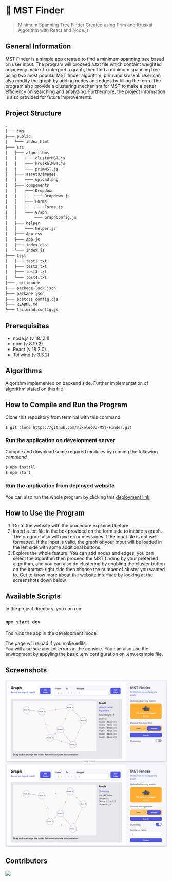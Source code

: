 # 🌳 MST Finder
> Minimum Spanning Tree Finder Created using Prim and Kruskal Algorithm with React and Node.js

## General Information
MST Finder is a simple app created to find a minimum spanning tree based on user input. The program will proceed a.txt file which containt weighted adjacency matrix to interpret a graph, then find a minimum spanning tree using two most popular MST finder algorithm, prim and kruskal. User can also modify the graph by adding nodes and edges by filling the form. The program also provide a clustering mechanism for MST to make a better efficiency on searching and analyzing. Furthermore, the project information is also provided for future improvements.

## Project Structure
```bash
.
├─── img
├─── public
│   └─── index.html
├─── src
│   ├─── algorithms
│   │   ├─── clusterMST.js
│   │   ├─── kruskalMST.js
│   │   └─── primMST.js
│   ├─── assets/images
│   │   └─── upload.png
│   ├─── components
│   │   ├─── Dropdown
│   │   │   └─── Dropdown.js
│   │   ├─── Forms
│   │   │   └─── Forms.js
│   │   └─── Graph
│   │       └─── GraphConfig.js
│   ├─── helper
│   │   └─── helper.js
│   ├─── App.css
│   ├─── App.js
│   ├─── index.css 
│   └─── index.js
├─── test
│   ├─── test1.txt
│   ├─── test2.txt
│   ├─── test3.txt
│   └─── test4.txt
├─── .gitignore
├─── package-lock.json
├─── package.json
├─── postcss.config.cjs
├─── README.md
└─── tailwind.config.js
```

## Prerequisites
- node.js (v 18.12.1)
- npm (v 8.19.2)
- React (v 18.2.0)
- Tailwind (v 3.3.2)

## Algorithms
Algorithm implemented on backend side. Further implementation of algorithm stated on [this file](https://github.com/mikeleo03/MST-Finder/tree/main/src/algorithms)

## How to Compile and Run the Program
Clone this repository from terminal with this command
``` bash
$ git clone https://github.com/mikeleo03/MST-Finder.git
```
### Run the application on development server
Compile and download some required modules by running the following *command*
``` bash
$ npm install
$ npm start
```
### Run the application from deployed website
You can also run the whole program by clicking this [deployment link](https://github.com/mikeleo03/MST-Finder/tree/main/src/algorithms)

## How to Use the Program
1. Go to the website with the procedure explained before.
2. Insert a .txt file in the box provided on the form side to initiate a graph. The program also will give error messages if the input file is not well-formatted. If the input is valid, the graph of your input will be loaded in the left side with some additional buttons.
3. Explore the whole feature! You can add nodes and edges, you can select the algorithm then proceed the MST finding by your preferred algorithm, and you can also do clustering by enabling the cluster button on the bottom-right side then choose the number of cluster you wanted to.
Get to know more about the website interface by looking at the screenshots down below.

## Available Scripts
In the project directory, you can run:

### `npm start dev`

Ths runs the app in the development mode.

The page will reload if you make edits.<br />
You will also see any lint errors in the console. You can also use the environment by appyling the basic .env configuration on .env.example file.

## Screenshots
![demo1](img/Screenshot1.PNG)
![demo2](img/Screenshot2.PNG)

## Contributors
<a href = "https://github.com/mikeleo03/markdown-editor/graphs/contributors">
  <img src = "https://contrib.rocks/image?repo=mikeleo03/markdown-editor"/>
</a>